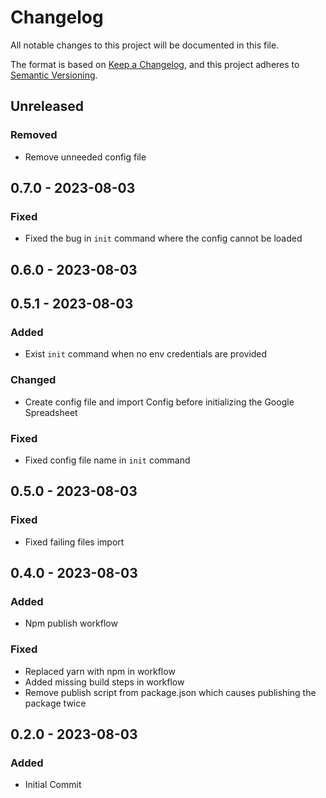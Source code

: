 # Changelog

All notable changes to this project will be documented in this file.

The format is based on [Keep a Changelog](https://keepachangelog.com/en/1.0.0/),
and this project adheres to [Semantic Versioning](https://semver.org/spec/v2.0.0.html).

## Unreleased

### Removed

- Remove unneeded config file

## 0.7.0 - 2023-08-03

### Fixed

- Fixed the bug in `init` command where the config cannot be loaded

## 0.6.0 - 2023-08-03

## 0.5.1 - 2023-08-03

### Added

- Exist `init` command when no env credentials are provided

### Changed

- Create config file and import Config before initializing the Google Spreadsheet

### Fixed

- Fixed config file name in `init` command

## 0.5.0 - 2023-08-03

### Fixed

- Fixed failing files import

## 0.4.0 - 2023-08-03

### Added

- Npm publish workflow

### Fixed

- Replaced yarn with npm in workflow
- Added missing build steps in workflow
- Remove publish script from package.json which causes publishing the package twice

## 0.2.0 - 2023-08-03

### Added

- Initial Commit

